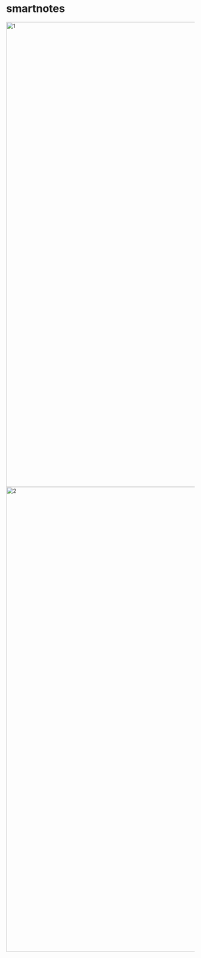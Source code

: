 # smartnotes
<img width="1244" alt="1" src="https://user-images.githubusercontent.com/28539842/236877221-4b1bb382-132a-4c29-a909-7d43ad6420e4.png">
<img width="1244" alt="2" src="https://user-images.githubusercontent.com/28539842/236877238-ee4c41ac-d574-43ac-a9cc-16ab0244eb15.png">
